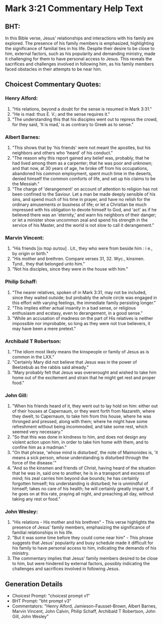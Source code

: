 # Mark 3:21 Commentary Help Text

## BHT:
In this Bible verse, Jesus' relationships and interactions with his family are explored. The presence of his family members is emphasized, highlighting the significance of familial ties in his life. Despite their desire to be close to him, external factors, such as his popularity and demanding ministry, made it challenging for them to have personal access to Jesus. This reveals the sacrifices and challenges involved in following him, as his family members faced obstacles in their attempts to be near him.

## Choicest Commentary Quotes:
### Henry Alford:
1. "His relations, beyond a doubt for the sense is resumed in Mark 3:31."
2. "He is mad: thus E. V.; and the sense requires it."
3. "The understanding this that his disciples went out to repress the crowd, for they said, 'It is mad,' is as contrary to Greek as to sense."

### Albert Barnes:
1. "This shows that by 'his friends' were not meant the apostles, but his neighbors and others who 'heard' of his conduct."
2. "The reason why this report gained any belief was, probably, that he had lived among them as a carpenter; that he was poor and unknown; and that now, at 30 years of age, he broke off from his occupations, abandoned his common employment, spent much time in the deserts, denied himself the common comforts of life, and set up his claims to be the Messiah."
3. "The charge of 'derangement' on account of attention to religion has not been confined to the Saviour. Let a man be made deeply sensible of his sins, and spend much of his time in prayer, and have no relish for the ordinary amusements or business of life; or let a Christian be much impressed with his obligation to devote himself to God, and 'act' as if he believed there was an 'eternity,' and warn his neighbors of their danger; or let a minister show uncommon zeal and spend his strength in the service of his Master, and the world is not slow to call it derangement."

### Marvin Vincent:
1. "His friends [οι παρ αυτου] . Lit., they who were from beside him : i e., by origin or birth." 
2. "His mother and brethren. Compare verses 31, 32. Wyc., kinsmen. Tynd., they that belonged unto him." 
3. "Not his disciples, since they were in the house with him."

### Philip Schaff:
1. "The nearer relatives, spoken of in Mark 3:31, may not be included, since they waited outside; but probably the whole circle was engaged in this effort with varying feelings, the immediate family persisting longer."
2. "This implies either actual insanity in a bad sense, or religious enthusiasm and ecstasy, even to derangement, in a good sense."
3. "While an accusation of madness on the part of His relatives is neither impossible nor improbable, so long as they were not true believers, it may have been a mere pretext."

### Archibald T Robertson:
1. "The idiom most likely means the kinspeople or family of Jesus as is common in the LXX." 
2. "Certainly Mary did not believe that Jesus was in the power of Beelzebub as the rabbis said already." 
3. "Mary probably felt that Jesus was overwrought and wished to take him home out of the excitement and strain that he might get rest and proper food."

### John Gill:
1. "When his friends heard of it, they went out to lay hold on him: either out of their houses at Capernaum, or they went forth from Nazareth, where they dwelt, to Capernaum, to take him from this house, where he was thronged and pressed, along with them; where he might have some refreshment without being incommoded, and take some rest, which seemed very necessary."
2. "So that this was done in kindness to him, and does not design any violent action upon him, in order to take him home with them, and to confine him as a madman."
3. "On that phrase, 'whose mind is disturbed', the note of Maimonides is, 'it means a sick person, whose understanding is disturbed through the force of the disease.'"
4. "And so the kinsmen and friends of Christ, having heard of the situation that he was in, said one to another, he is in a transport and excess of mind; his zeal carries him beyond due bounds; he has certainly forgotten himself; his understanding is disturbed; he is unmindful of himself; takes no care of his health; he will certainly greatly impair it, if he goes on at this rate, praying all night, and preaching all day, without taking any rest or food."

### John Wesley:
1. "His relations - His mother and his brethren" - This verse highlights the presence of Jesus' family members, emphasizing the significance of familial relationships in his life.
2. "But it was some time before they could come near him" - This phrase suggests that Jesus' popularity and busy schedule made it difficult for his family to have personal access to him, indicating the demands of his ministry.
3. The commentary implies that Jesus' family members desired to be close to him, but were hindered by external factors, possibly indicating the challenges and sacrifices involved in following Jesus.


## Generation Details
- Choicest Prompt: "choicest prompt v1"
- BHT Prompt: "bht prompt v3"
- Commentators: "Henry Alford, Jamieson-Fausset-Brown, Albert Barnes, Marvin Vincent, John Calvin, Philip Schaff, Archibald T Robertson, John Gill, John Wesley"
